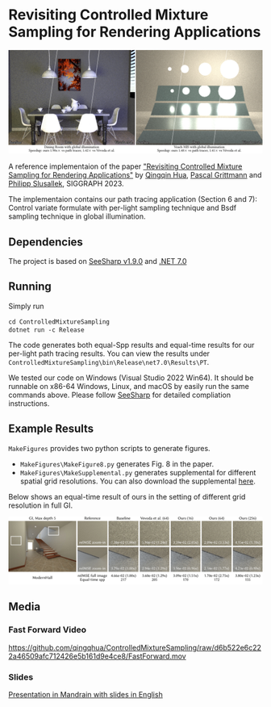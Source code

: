# Revisiting Controlled Mixture Sampling for Rendering Applications
![teaser](Figures/Teaser.png)


A reference implementaion of the paper ["Revisiting Controlled Mixture Sampling for Rendering Applications"](https://graphics.cg.uni-saarland.de/publications/hua-2023-sig-cms.html) by [Qingqin Hua](https://graphics.cg.uni-saarland.de/people/hua.html),  [Pascal Grittmann](https://graphics.cg.uni-saarland.de/people/grittmann.html) and [Philipp Slusallek](https://graphics.cg.uni-saarland.de/people/slusallek.html), SIGGRAPH 2023.

The implementaion contains our path tracing application (Section 6 and 7): Control variate formulate with per-light sampling technique and Bsdf sampling technique in global illumination.

## Dependencies
The project is based on [SeeSharp v1.9.0](https://github.com/pgrit/SeeSharp) and [.NET 7.0](https://dotnet.microsoft.com/download)

## Running
Simply run 
```
cd ControlledMixtureSampling
dotnet run -c Release
```

The code generates both equal-Spp results and equal-time results for our per-light path tracing results. You can view the results under `ControlledMixtureSampling\bin\Release\net7.0\Results\PT`.

We tested our code on Windows (Visual Studio 2022 Win64). It should be runnable on x86-64 Windows, Linux, and macOS by easily run the same commands above. Please follow [SeeSharp](https://github.com/pgrit/SeeSharp) for detailed compliation instructions.

## Example Results
`MakeFigures` provides two python scripts to generate figures. 
- `MakeFigures\MakeFigure8.py` generates Fig. 8 in the paper. 
- `MakeFigures\MakeSupplemental.py` generates supplemental for different spatial grid resolutions. You can also download the supplemental [here](https://graphics.cg.uni-saarland.de/papers/hua-2023-sig-cms-supplemental.zip).

Below shows an equal-time result of ours in the setting of different grid resolution in full GI.

![subdivision](Figures/Subdivision.png)

## Media

### Fast Forward Video

https://github.com/qingqhua/ControlledMixtureSampling/raw/d6b522e6c222a46509afc712426e5b161d9e4ce8/FastForward.mov

### Slides
[Presentation in Mandrain with slides in English](https://www.bilibili.com/video/BV1HN4y1h7C6)
